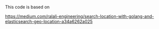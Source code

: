 This code is based on 

https://medium.com/ralali-engineering/search-location-with-golang-and-elasticsearch-geo-location-a34a6262a025


